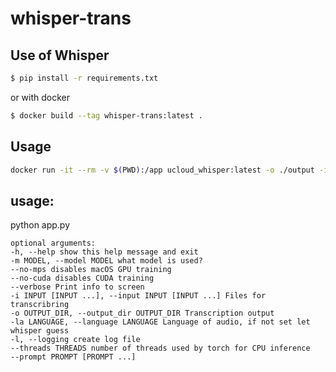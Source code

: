 # whisper-trans

## Use of Whisper

```bash
$ pip install -r requirements.txt
```

or with docker

```bash
$ docker build --tag whisper-trans:latest .
```

## Usage

```bash
docker run -it --rm -v $(PWD):/app ucloud_whisper:latest -o ./output -i inputfile1.wav inputfile2.wav --threads 4
```

## usage:

python app.py

```
optional arguments:
-h, --help show this help message and exit
-m MODEL, --model MODEL what model is used?
--no-mps disables macOS GPU training
--no-cuda disables CUDA training
--verbose Print info to screen
-i INPUT [INPUT ...], --input INPUT [INPUT ...] Files for transcribring
-o OUTPUT_DIR, --output_dir OUTPUT_DIR Transcription output
-la LANGUAGE, --language LANGUAGE Language of audio, if not set let whisper guess
-l, --logging create log file
--threads THREADS number of threads used by torch for CPU inference
--prompt PROMPT [PROMPT ...]
```
